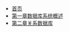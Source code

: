 - [首页](./README.md)
- [第一章数据库系统概述](./docs/01%E7%AC%AC%E4%B8%80%E7%AB%A0%E6%95%B0%E6%8D%AE%E5%BA%93%E7%B3%BB%E7%BB%9F%E6%A6%82%E8%BF%B0.md)
- [第二章关系数据库](./docs/02%E7%AC%AC%E4%BA%8C%E7%AB%A0%E5%85%B3%E7%B3%BB%E6%95%B0%E6%8D%AE%E5%BA%93.md)


